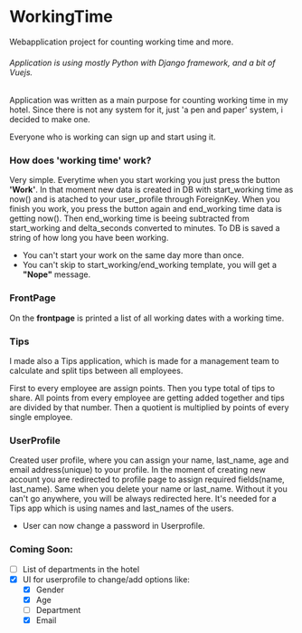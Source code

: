 # WorkingTime
Webapplication project for counting working time and more.

###### Application is using mostly Python with Django framework, and a bit of Vuejs.

Application was written as a main purpose for counting working time in my hotel. 
Since there is not any system for it, just 'a pen and paper' system, i decided to make one.

Everyone who is working can sign up and start using it.

### How does 'working time' work?

Very simple. Everytime when you start working you just press the button **'Work'**. In that moment new data is created in DB with start_working time as now() and is
atached to your user_profile through ForeignKey. When you finish you work, you press the button again and end_working time data is getting now().
Then end_working time is beeing subtracted from start_working and delta_seconds converted to minutes. To DB is saved a string of how long you have been working.

- You can't start your work on the same day more than once.
- You can't skip to start_working/end_working template, you will get a **"Nope"** message.


### FrontPage
On the **frontpage** is printed a list of all working dates with a working time. 


### Tips
I made also a Tips application, which is made for a management team to calculate and split tips between all employees.

First to every employee are assign points. Then you type total of tips to share. 
All points from every employee are getting added together and tips are divided by that number.
Then a quotient is multiplied by points of every single employee.

### UserProfile
Created user profile, where you can assign your name, last_name, age and email address(unique) to your profile.
In the moment of creating new account you are redirected to profile page to assign required fields(name, last_name). Same when you delete your name or last_name.
Without it you can't go anywhere, you will be always redirected here. It's needed for a Tips app which is using names and last_names of the users.
- User can now change a password in Userprofile.
### Coming Soon:
- [ ] List of departments in the hotel 
- [x] UI for userprofile to change/add options like:
  - [x] Gender
  - [x] Age
  - [ ] Department
  - [x] Email
